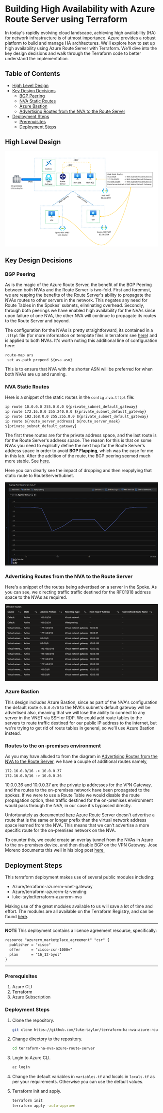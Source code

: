 # Building High Availability with Azure Route Server using Terraform

In today's rapidly evolving cloud landscape, achieving high availability (HA) for network infrastructure is of utmost importance. Azure provides a robust platform to build and manage HA architectures. We'll explore how to set up high availability using Azure Route Server with Terraform. We'll dive into the key design decisions and walk through the Terraform code to better understand the implementation.

## Table of Contents

- [High Level Design](#high-level-design)
- [Key Design Decisions](#key-design-decisions)
  - [BGP Peering](#bgp-peering)
  - [NVA Static Routes](#nva-static-routes)
  - [Azure Bastion](#azure-bastion)
  - [Advertising Routes from the NVA to the Route Server](#advertising-routes-from-the-nva-to-the-route-server)
- [Deployment Steps](#deployment-steps)
  - [Prerequisites](#prerequisites)
  - [Deployment Steps](#deployment-steps-1)

## High Level Design

![Alt text](./images/hld.png)

## Key Design Decisions

### BGP Peering

As is the magic of the Azure Route Server, the benefit of the BGP Peering between both NVAs and the Route Server is two-fold. First and foremost, we are reaping the benefits of the Route Server's ability to propagate the NVAs routes to other servers in the network. This negates any need for Route Tables in the Spokes' subnets, eliminating overhead. Secondly, through both peerings we have enabled high availability for the NVAs since upon failure of one NVA, the other NVA will continue to propagate its routes to the Route Server and beyond.

The configuration for the NVAs is pretty straightforward, its contained in a `.tftpl` file (for more information on template files in terraform see [here](https://developer.hashicorp.com/terraform/language/functions/templatefile)) and is applied to both NVAs. It's worth noting this additional line of configuration here:

```
route-map ars
 set as-path prepend ${nva_asn}
```

This is to ensure that NVA with the shorter ASN will be preferred for when both NVAs are up and running.

### NVA Static Routes

Here is a snippet of the static routes in the `config.nva.tftpl` file:

```
ip route 10.0.0.0 255.0.0.0 ${private_subnet_default_gateway}
ip route 172.16.0.0 255.240.0.0 ${private_subnet_default_gateway}
ip route 192.168.0.0 255.255.0.0 ${private_subnet_default_gateway}
ip route ${route_server_address} ${route_server_mask} ${private_subnet_default_gateway}
```

The first three routes are for the private address space, and the last route is for the Route Server's address space. The reason for this is that on some NVAs you need to explicitly define the next hop for the Route Server's address space in order to avoid **BGP Flapping**, which was the case for me in this lab. After the addition of the route, the BGP peering seemed much more stable. See [here](https://learn.microsoft.com/en-us/azure/route-server/troubleshoot-route-server#why-cant-i-tcp-ping-from-my-nva-to-the-bgp-peer-ip-of-the-azure-route-server-after-i-set-up-the-bgp-peering-between-them).

Here you can clearly see the impact of dropping and then reapplying that static route to RouteServerSubnet.

![Alt text](./images/static-routes.png)

### Advertising Routes from the NVA to the Route Server

Here's a snippet of the routes being advertised on a server in the Spoke. As you can see, we directing traffic traffic destined for the RFC1918 address space to the NVAs as required.

![Alt text](./images/bgp-flapping.png)

### Azure Bastion

This design includes Azure Bastion, since as part of the NVA's configuration the default route `0.0.0.0/0` to the NVA's subnet's default gateway will be advertised also, meaning that we will lose the ability to connect to any server in the VNET via SSH or RDP. We could add route tables to the servers to route traffic destined for our public IP address to the internet, but we're trying to get rid of route tables in general, so we'll use Azure Bastion instead.

### Routes to the on-premises environment

As you may have alluded to from the diagram in [Advertising Routes from the NVA to the Route Server](#advertising-routes-from-the-nva-to-the-route-server), we have a couple of additional routes namely,

```
172.16.0.0/16 -> 10.0.0.37
172.16.0.0/16 -> 10.0.0.36
```

10.0.0.36 and 10.0.0.37 are the private ip addresses for the VPN Gateway, and the routes to the on-premises network have been propagated to the spokes. If we were to use a Route Table we would disable the route propagation option, then traffic destined for the on-premises environment would pass through the NVA, in our case it's bypassed directly.

Unfortunately as documented [here](https://learn.microsoft.com/en-us/azure/route-server/route-injection-in-spokes#:~:text=Azure%20Route%20Server%20doesn%27t%20advertise%20a%20route%20that%20is%20the%20same%20or%20longer%20prefix%20than%20the%20virtual%20network%20address%20space%20learned%20from%20the%20NVA.) Azure Route Server doesn't advertise a route that is the same or longer prefix than the virtual network address space learned from the NVA. This means that we can't advertise a more specific route for the on-premises network on the NVA.

To counter this, we could create an overlay tunnel from the NVAs in Azure to the on-premises device, and then disable BGP on the VPN Gateway. Jose Moreno documents this well in his blog post [here.](https://blog.cloudtrooper.net/2021/03/29/using-route-server-to-firewall-onprem-traffic-with-an-nva/)

## Deployment Steps

This terraform deployment makes use of several public modules including:

- Azure/terraform-azurerm-vnet-gateway
- Azure/terraform-azurerm-lz-vending
- luke-taylor/terraform-azurerm-nva

Making use of the great modules available to us will save a lot of time and effort. The modules are all available on the Terraform Registry, and can be found [here](https://registry.terraform.io/).

---
**NOTE**
This deployment contains a licence agreement resource, specifically:

```hcl
resource "azurerm_marketplace_agreement" "csr" {
  publisher = "cisco"
  offer     = "cisco-csr-1000v"
  plan      = "16_12-byol"
}
```

---

### Prerequisites

1. Azure CLI
2. Terraform
3. Azure Subscription

### Deployment Steps

1. Clone the repository.

    ```bash
    git clone https://github.com/luke-taylor/terraform-ha-nva-azure-route-server.git
    ```

2. Change directory to the repository.

    ```bash
    cd terraform-ha-nva-azure-route-server
    ```

3. Login to Azure CLI.

    ```bash
    az login
    ```

4. Change the default variables in `variables.tf` and locals in `locals.tf` as per your requirements. Otherwise you can use the default values.
5. Terraform init and apply.

    ```bash
    terraform init 
    terraform apply -auto-approve
    ```
